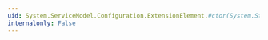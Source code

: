 ```yaml
---
uid: System.ServiceModel.Configuration.ExtensionElement.#ctor(System.String)
internalonly: False
---
```

